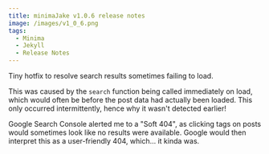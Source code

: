 ```yaml
---
title: minimaJake v1.0.6 release notes
image: /images/v1_0_6.png
tags:
  - Minima
  - Jekyll
  - Release Notes
---
```


Tiny hotfix to resolve search results sometimes failing to load.

This was caused by the `search` function being called immediately on load, which would often be before the post data had actually been loaded. This only occurred intermittently, hence why it wasn't detected earlier!

Google Search Console alerted me to a "Soft 404", as clicking tags on posts would sometimes look like no results were available. Google would then interpret this as a user-friendly 404, which... it kinda was.
